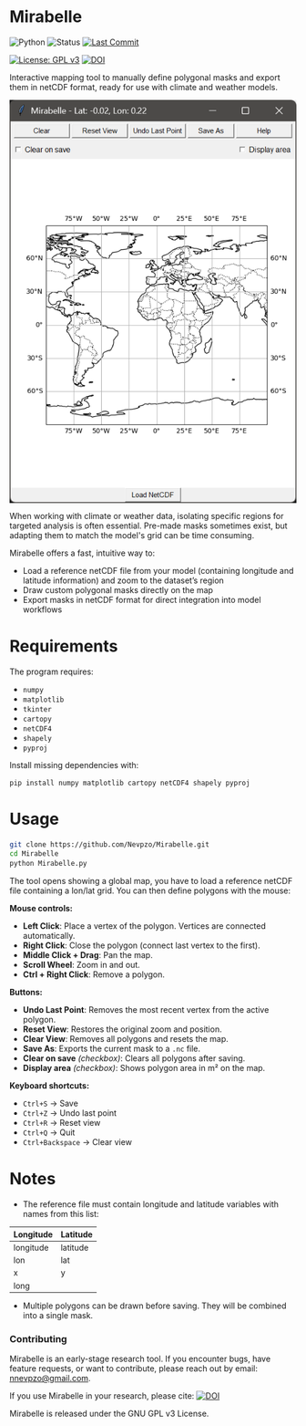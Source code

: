 # Mirabelle
![Python](https://img.shields.io/badge/python-3.8+-blue) ![Status](https://img.shields.io/badge/status-active-success) [![Last Commit](https://img.shields.io/github/last-commit/Nevpzo/Mirabelle)](https://github.com/Nevpzo/Mirabelle/commits/main)

 [![License: GPL v3](https://img.shields.io/badge/License-GPLv3-blue.svg)](LICENSE) [![DOI](https://zenodo.org/badge/DOI/10.5281/zenodo.16789952.svg)](https://doi.org/10.5281/zenodo.16789952)

Interactive mapping tool to manually define polygonal masks and export them in netCDF format, ready for use with climate and weather models.

<p align="center"> <img src="img/overview.png" align="center"> </p>

When working with climate or weather data, isolating specific regions for targeted analysis is often essential. Pre-made masks sometimes exist, but adapting them to match the model's grid can be time consuming.

Mirabelle offers a fast, intuitive way to:

- Load a reference netCDF file from your model (containing longitude and latitude information) and zoom to the dataset’s region
- Draw custom polygonal masks directly on the map
- Export masks in netCDF format for direct integration into model workflows

# Requirements
The program requires:
- `numpy`
- `matplotlib`
- `tkinter`
- `cartopy`
- `netCDF4`
- `shapely`
- `pyproj`

Install missing dependencies with:
```
pip install numpy matplotlib cartopy netCDF4 shapely pyproj
```

# Usage

```bash
git clone https://github.com/Nevpzo/Mirabelle.git
cd Mirabelle
python Mirabelle.py
```

The tool opens showing a global map, you have to load a reference netCDF file containing a lon/lat grid. You can then define polygons with the mouse:

**Mouse controls:**
- **Left Click**: Place a vertex of the polygon. Vertices are connected automatically.
- **Right Click**: Close the polygon (connect last vertex to the first).
- **Middle Click + Drag**: Pan the map.
- **Scroll Wheel**: Zoom in and out.
- **Ctrl + Right Click**: Remove a polygon.

**Buttons:**
- **Undo Last Point**: Removes the most recent vertex from the active polygon.
- **Reset View**: Restores the original zoom and position.
- **Clear View**: Removes all polygons and resets the map.
- **Save As**: Exports the current mask to a `.nc` file.
- **Clear on save** *(checkbox)*: Clears all polygons after saving.
- **Display area** *(checkbox)*: Shows polygon area in m² on the map.

**Keyboard shortcuts:**
- `Ctrl+S` → Save
- `Ctrl+Z` → Undo last point
- `Ctrl+R` → Reset view
- `Ctrl+Q` → Quit
- `Ctrl+Backspace` → Clear view

# Notes
- The reference file must contain longitude and latitude variables with names from this list:

<div align="center">

| Longitude   | Latitude |
| ----------- | -------- |
| longitude   | latitude |
| lon         | lat      |
| x           | y        |
| long        |          |

</div>

- Multiple polygons can be drawn before saving. They will be combined into a single mask.

### Contributing

Mirabelle is an early-stage research tool.   If you encounter bugs, have feature requests, or want to contribute, please reach out by email: nnevpzo@gmail.com.  

If you use Mirabelle in your research, please cite: [![DOI](https://zenodo.org/badge/DOI/10.5281/zenodo.16789952.svg)](https://doi.org/10.5281/zenodo.16789952)

Mirabelle is released under the GNU GPL v3 License.
